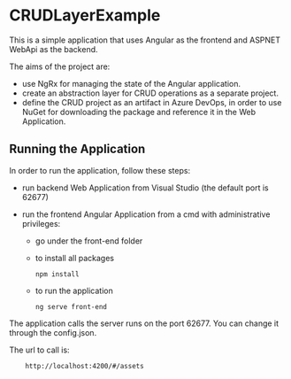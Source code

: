 # CRUDLayerExample

This is a simple application that uses Angular as the frontend and ASPNET WebApi as the backend.

The aims of the project are:

- use NgRx for managing the state of the Angular application.
- create an abstraction layer for CRUD operations as a separate project.
- define the CRUD project as an artifact in Azure DevOps, in order to use NuGet for downloading the package and reference it in the Web Application.

## Running the Application

In order to run the application, follow these steps:

- run backend Web Application from Visual Studio (the default port is 62677)
- run the frontend Angular Application from a cmd with administrative privileges:

  - go under the front-end folder

  - to install all packages

        npm install

  - to run the application

        ng serve front-end

The application calls the server runs on the port 62677. You can change it through the config.json.

The url to call is:

        http://localhost:4200/#/assets
